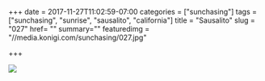 +++
date = 2017-11-27T11:02:59-07:00
categories = ["sunchasing"]
tags = ["sunchasing", "sunrise", "sausalito", "california"]
title = "Sausalito"
slug = "027"
href= ""
summary=""
featuredimg = "//media.konigi.com/sunchasing/027.jpg"

+++

<img src="//media.konigi.com/sunchasing/027.jpg" />